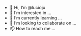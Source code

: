 - 👋 Hi, I’m @lucioju
- 👀 I’m interested in ...
- 🌱 I’m currently learning ...
- 💞️ I’m looking to collaborate on ...
- 📫 How to reach me ...

<!---
lucioju/lucioju is a ✨ special ✨ repository because its `README.md` (this file) appears on your GitHub profile.
You can click the Preview link to take a look at your changes.
--->
